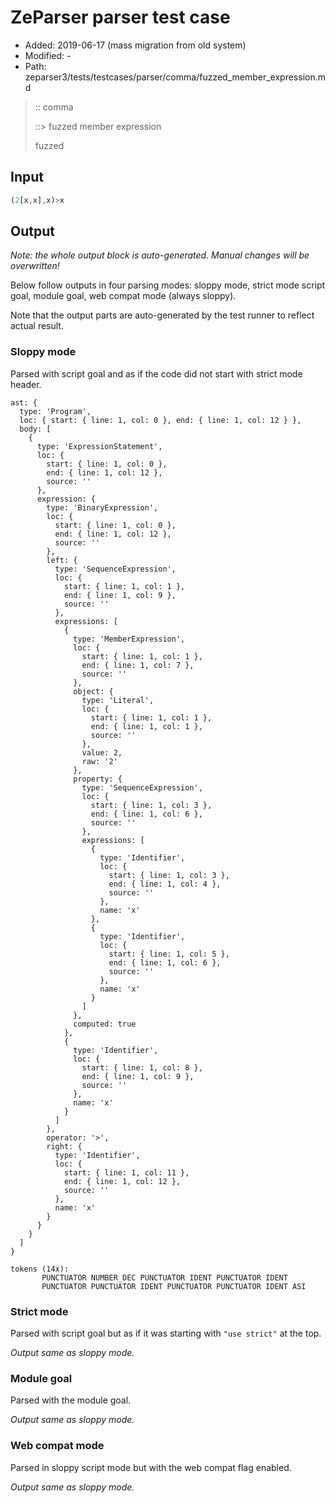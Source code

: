 # ZeParser parser test case

- Added: 2019-06-17 (mass migration from old system)
- Modified: -
- Path: zeparser3/tests/testcases/parser/comma/fuzzed_member_expression.md

> :: comma
>
> ::> fuzzed member expression
>
> fuzzed

## Input

`````js
(2[x,x],x)>x
`````

## Output

_Note: the whole output block is auto-generated. Manual changes will be overwritten!_

Below follow outputs in four parsing modes: sloppy mode, strict mode script goal, module goal, web compat mode (always sloppy).

Note that the output parts are auto-generated by the test runner to reflect actual result.

### Sloppy mode

Parsed with script goal and as if the code did not start with strict mode header.

`````
ast: {
  type: 'Program',
  loc: { start: { line: 1, col: 0 }, end: { line: 1, col: 12 } },
  body: [
    {
      type: 'ExpressionStatement',
      loc: {
        start: { line: 1, col: 0 },
        end: { line: 1, col: 12 },
        source: ''
      },
      expression: {
        type: 'BinaryExpression',
        loc: {
          start: { line: 1, col: 0 },
          end: { line: 1, col: 12 },
          source: ''
        },
        left: {
          type: 'SequenceExpression',
          loc: {
            start: { line: 1, col: 1 },
            end: { line: 1, col: 9 },
            source: ''
          },
          expressions: [
            {
              type: 'MemberExpression',
              loc: {
                start: { line: 1, col: 1 },
                end: { line: 1, col: 7 },
                source: ''
              },
              object: {
                type: 'Literal',
                loc: {
                  start: { line: 1, col: 1 },
                  end: { line: 1, col: 1 },
                  source: ''
                },
                value: 2,
                raw: '2'
              },
              property: {
                type: 'SequenceExpression',
                loc: {
                  start: { line: 1, col: 3 },
                  end: { line: 1, col: 6 },
                  source: ''
                },
                expressions: [
                  {
                    type: 'Identifier',
                    loc: {
                      start: { line: 1, col: 3 },
                      end: { line: 1, col: 4 },
                      source: ''
                    },
                    name: 'x'
                  },
                  {
                    type: 'Identifier',
                    loc: {
                      start: { line: 1, col: 5 },
                      end: { line: 1, col: 6 },
                      source: ''
                    },
                    name: 'x'
                  }
                ]
              },
              computed: true
            },
            {
              type: 'Identifier',
              loc: {
                start: { line: 1, col: 8 },
                end: { line: 1, col: 9 },
                source: ''
              },
              name: 'x'
            }
          ]
        },
        operator: '>',
        right: {
          type: 'Identifier',
          loc: {
            start: { line: 1, col: 11 },
            end: { line: 1, col: 12 },
            source: ''
          },
          name: 'x'
        }
      }
    }
  ]
}

tokens (14x):
       PUNCTUATOR NUMBER_DEC PUNCTUATOR IDENT PUNCTUATOR IDENT
       PUNCTUATOR PUNCTUATOR IDENT PUNCTUATOR PUNCTUATOR IDENT ASI
`````

### Strict mode

Parsed with script goal but as if it was starting with `"use strict"` at the top.

_Output same as sloppy mode._

### Module goal

Parsed with the module goal.

_Output same as sloppy mode._

### Web compat mode

Parsed in sloppy script mode but with the web compat flag enabled.

_Output same as sloppy mode._
